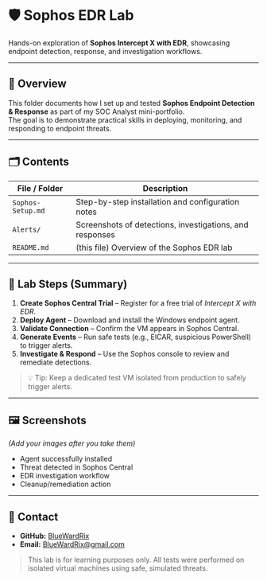 # 🛡️ Sophos EDR Lab

Hands-on exploration of **Sophos Intercept X with EDR**, showcasing endpoint detection, response, and investigation workflows.

---

## 📌 Overview
This folder documents how I set up and tested **Sophos Endpoint Detection & Response** as part of my SOC Analyst mini-portfolio.  
The goal is to demonstrate practical skills in deploying, monitoring, and responding to endpoint threats.

---

## 🗂️ Contents
| File / Folder | Description |
|---------------|-------------|
| `Sophos-Setup.md` | Step-by-step installation and configuration notes |
| `Alerts/` | Screenshots of detections, investigations, and responses |
| `README.md` | (this file) Overview of the Sophos EDR lab |

---

## 🚀 Lab Steps (Summary)
1. **Create Sophos Central Trial** – Register for a free trial of *Intercept X with EDR*.  
2. **Deploy Agent** – Download and install the Windows endpoint agent.  
3. **Validate Connection** – Confirm the VM appears in Sophos Central.  
4. **Generate Events** – Run safe tests (e.g., EICAR, suspicious PowerShell) to trigger alerts.  
5. **Investigate & Respond** – Use the Sophos console to review and remediate detections.

> 💡 Tip: Keep a dedicated test VM isolated from production to safely trigger alerts.

---

## 🖼️ Screenshots
*(Add your images after you take them)*  

- Agent successfully installed  
- Threat detected in Sophos Central  
- EDR investigation workflow  
- Cleanup/remediation action

---

## 📧 Contact
- **GitHub:** [BlueWardRix](https://github.com/BlueWardRix)  
- **Email:** [BlueWardRix@gmail.com](mailto:BlueWardRix@gmail.com)

> This lab is for learning purposes only. All tests were performed on isolated virtual machines using safe, simulated threats.
